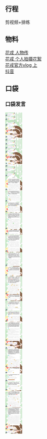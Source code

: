 ## 行程
剪视频+排练

## 物料
[花戎 人物传](https://www.bilibili.com/video/BV1jf4y1T7ci?p=6)<br>
[花戎 个人拍摄花絮](https://www.bilibili.com/video/BV1HF411Y71A?p=6)<br>
[花戎官方vlog 上](https://www.bilibili.com/video/BV1UT4y197Dw)<br>
[抖音](https://www.douyin.com/video/7029916770618101000)
## 口袋
### 口袋发言
![口袋发言](./pocket48/imgs/messages1.jpeg)<br>


